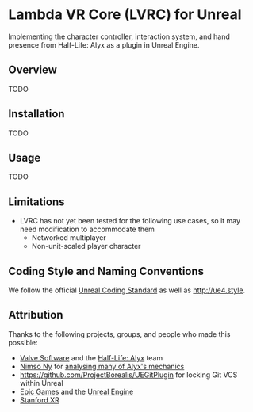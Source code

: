 # Lambda VR Core (LVRC) for Unreal
Implementing the character controller, interaction system, and hand presence from Half-Life: Alyx as a plugin in Unreal Engine.

## Overview

TODO


## Installation

TODO

## Usage

TODO

## Limitations
- LVRC has not yet been tested for the following use cases, so it may need modification to accommodate them
    - Networked multiplayer
    - Non-unit-scaled player character


## Coding Style and Naming Conventions

We follow the official [Unreal Coding Standard](https://docs.unrealengine.com/en-US/Programming/Development/CodingStandard) as well as http://ue4.style.


## Attribution

Thanks to the following projects, groups, and people who made this possible:

- [Valve Software](https://www.valvesoftware.com/en/) and the [Half-Life: Alyx](https://www.half-life.com/en/alyx) team
- [Nimso Ny](https://www.youtube.com/user/nimsony) for [analysing many of Alyx's mechanics](https://www.youtube.com/playlist?list=PLoLkfS-a4sd3U8DRe89ndDBUfzr4tDUdS)
- https://github.com/ProjectBorealis/UEGitPlugin for locking Git VCS within Unreal
- [Epic Games](https://www.epicgames.com) and the [Unreal Engine](https://www.unrealengine.com)
- [Stanford XR](https://www.stanfordxr.org/)
